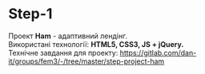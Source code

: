 # Step-1
Проект <b>Ham</b> - адаптивний лендінг.<br>
Використані технології: <b>HTML5, CSS3, JS + jQuery.</b><br>
Технічне завдання для проекту: https://gitlab.com/dan-it/groups/fem3/-/tree/master/step-project-ham
